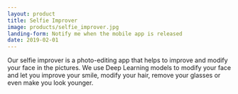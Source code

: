 ```yaml
---
layout: product
title: Selfie Improver
image: products/selfie_improver.jpg
landing-form: Notify me when the mobile app is released
date: 2019-02-01
---
```


Our selfie improver is a photo-editing app that helps to improve and modify your face in the pictures. We use Deep Learning models to modify your face and let you improve your smile, modify your hair, remove your glasses or even make you look younger.
